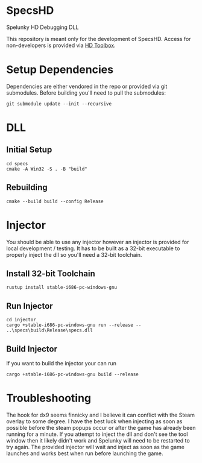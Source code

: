 # SpecsHD

Spelunky HD Debugging DLL

This repository is meant only for the development of SpecsHD.
Access for non-developers is provided via [HD Toolbox](https://github.com/spelunky-fyi/HD-Toolbox).

# Setup Dependencies

Dependencies are either vendored in the repo or provided via git submodules.
Before building you'll need to pull the submodules:

```shell
git submodule update --init --recursive
```

# DLL

## Initial Setup

```
cd specs
cmake -A Win32 -S . -B "build"
```

## Rebuilding

```
cmake --build build --config Release
```

# Injector

You should be able to use any injector however an injector is provided for local development / testing.
It has to be built as a 32-bit executable to properly inject the dll so you'll need a 32-bit toolchain.

## Install 32-bit Toolchain

```
rustup install stable-i686-pc-windows-gnu
```

## Run Injector

```
cd injector
cargo +stable-i686-pc-windows-gnu run --release -- ..\specs\build\Release\specs.dll
```

## Build Injector

If you want to build the injector your can run

```
cargo +stable-i686-pc-windows-gnu build --release
```

# Troubleshooting

The hook for dx9 seems finnicky and I believe it can conflict with the Steam overlay to some degree. I have the best luck when injecting as soon as possible before the steam popups occur or after the game has already been running for a minute. If you attempt to inject the dll and don't see the tool window then it likely didn't work and Spelunky will need to be restarted to try again. The provided injector will wait and inject as soon as the game launches and works best when run before launching the game.

